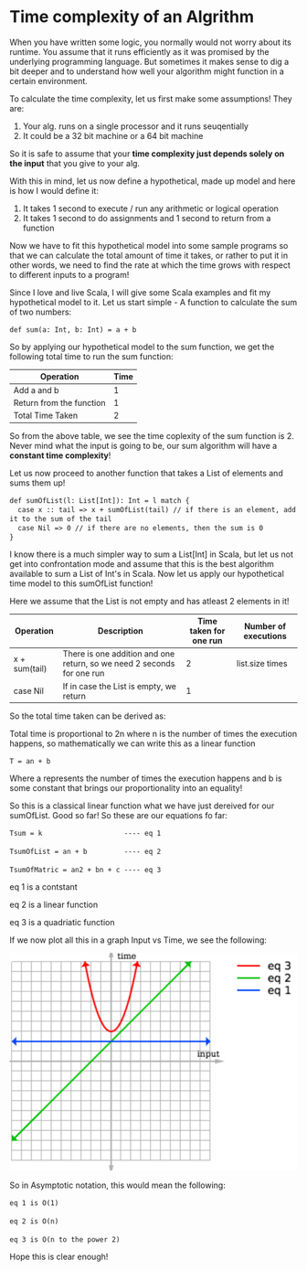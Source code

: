 # Time complexity of an Algrithm

When you have written some logic, you normally would not worry about its runtime. You assume that it runs efficiently as it was promised
by the underlying programming language. But sometimes it makes sense to dig a bit deeper and to understand how well your
algorithm might function in a certain environment. 

To calculate the time complexity, let us first make some assumptions! They are:

1. Your alg. runs on a single processor and it runs seuqentially
2. It could be a 32 bit machine or a 64 bit machine

So it is safe to assume that your **time complexity just depends solely on the input** that you give to your alg.

With this in mind, let us now define a hypothetical, made up model and here is how I would define it:

1. It takes 1 second to execute / run any arithmetic or logical operation
2. It takes 1 second to do assignments and 1 second to return from a function

Now we have to fit this hypothetical model into some sample programs so that we can calculate the total amount of time it takes, or
rather to put it in other words, we need to find the rate at which the time grows with respect to different inputs to a program!

Since I love and live Scala, I will give some Scala examples and fit my hypothetical model to it. Let us start simple - A function
to calculate the sum of two numbers:

```
def sum(a: Int, b: Int) = a + b
```

So by applying our hypothetical model to the sum function, we get the following total time to run the sum function:

| Operation     | Time         |
| ------------- | ------------- |
| Add a and b              | 1  |
| Return from the function | 1 |
| Total Time Taken | 2  |

So from the above table, we see the time coplexity of the sum function is 2. Never mind what the input is going to be, our sum algorithm
will have a **constant time complexity**!

Let us now proceed to another function that takes a List of elements and sums them up! 

```
def sumOfList(l: List[Int]): Int = l match {
  case x :: tail => x + sumOfList(tail) // if there is an element, add it to the sum of the tail
  case Nil => 0 // if there are no elements, then the sum is 0
}
```

I know there is a much simpler way to sum a List[Int] in Scala, but let us not get into confrontation mode and assume that this is
the best algorithm available to sum a List of Int's in Scala. Now let us apply our hypothetical time model to this sumOfList function!

Here we assume that the List is not empty and has atleast 2 elements in it!

| Operation     | Description  | Time taken for one run   | Number of executions |
| ------------- | ------------- | ------------- | ------------- |
| x + sum(tail)    | There is one addition and one return, so we need 2 seconds for one run | 2 | list.size times |
| case Nil     | If in case the List is empty, we return | 1 | |

So the total time taken can be derived as:

Total time is proportional to 2n where n is the number of times the execution happens, so mathematically we can write this as a linear function

```
T = an + b
```

Where a represents the number of times the execution happens and b is some constant that brings our proportionality into an equality!

So this is a classical linear function what we have just dereived for our sumOfList. Good so far! So these are our equations fo far:

```
Tsum = k                    ---- eq 1

TsumOfList = an + b         ---- eq 2

TsumOfMatric = an2 + bn + c ---- eq 3
```

eq 1 is a contstant

eq 2 is a linear function

eq 3 is a quadriatic function

If we now plot all this in a graph Input vs Time, we see the following:

![time-input-plot](https://github.com/joesan/random-documentation/blob/master/time-complexity-of-a-running-algorithm/time-input-plot.png
)

So in Asymptotic notation, this would mean the following:

```
eq 1 is O(1)

eq 2 is O(n)

eq 3 is O(n to the power 2)
```

Hope this is clear enough!
